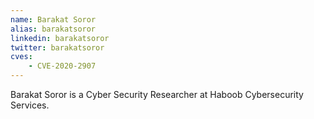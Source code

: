 ```yaml
---
name: Barakat Soror
alias: barakatsoror
linkedin: barakatsoror
twitter: barakatsoror
cves:
    - CVE-2020-2907
---
```

Barakat Soror is a Cyber Security Researcher at Haboob Cybersecurity Services.